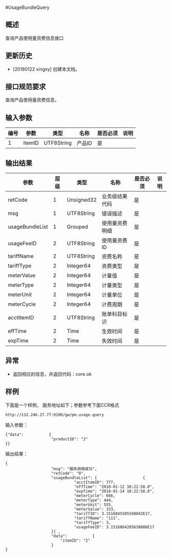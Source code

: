 #UsageBundleQuery

## 概述

查询产品使用量资费信息接口


## 更新历史

 - [20180122 xingxy] 创建本文档。
## 接口规范要求
查询产品使用量资费信息。

## 输入参数

| 编号 | 参数 | 类型 | 名称 | 是否必须 |说明 |
| ---- | ---- | ---- | ---- | ---- | ---- |
| 1 | itemID | UTF8String| 产品ID | 是 | |


## 输出结果
| 参数 | 层级 | 类型 | 名称 | 是否必须 |说明 |
| ---- | ---- | ---- | ---- | ---- | ---- |
| retCode | 1 | Unsigned32 | 业务级结果代码 | 是 | |
| msg | 1 | UTF8String | 错误描述 | 是 | |
| usageBundleList | 1 | Grouped | 使用量资费明细 | 是 | |
| usageFeeID | 2 | UTF8String | 使用量资费ID | 是 | |
| tariffName | 2 | UTF8String | 资费名称 | 是 | |
| tariffType | 2 | Integer64 | 资费类型 | 是 | |
| meterValue | 2 | Integer64 | 计量值 | 是 | |
| meterType | 2 | Integer64 | 计量类型 | 是 | |
| meterUnit | 2 | Integer64 | 计量单位 | 是 | |
| meterCycle | 2 | Integer64 | 计费周期 | 是 | |
| acctItemID | 2 | UTF8String | 账单科目标识 | 是 | |
| effTime | 2 | Time | 生效时间 | 是 | |
| expTime | 2 | Time | 失效时间 | 是 | |
## 异常
 * 返回相应的信息，并返回代码：core.ok
 
## 样例

下面是一个样例，
服务地址如下；参数参考下面CCR格式
```
http://132.246.27.77:9100/gw/pm.usage.query
```

输入参数：
```
{"data":           {
                    "productID": "2"
}}
```

输出结果：
```
{
                    "msg": "服务调用成功",
                    "retCode": "0",
                    "usageBundleList": [                    {
                              "acctItemID": 777,
                              "effTime": "2018-01-12 10:22:58.0",
                              "expTime": "2018-01-14 10:22:58.0",
                              "meterCycle": 666,
                              "meterType": 444,
                              "meterUnit": 555,
                              "meterValue": 333,
                              "tariffID": 3.1516845505598042E17,
                              "tariffName": "111",
                              "tariffType": 3,
                              "usageFeeID": 3.1516864205638886E17
                    }] ,
          			"data":           {
                    	"itemID": "2"
          			}
}
```



